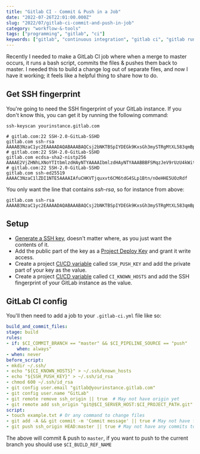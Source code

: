 ```yaml
---
title: "Gitlab CI - Commit & Push in a Job"
date: "2022-07-26T22:01:00.000Z"  
slug: "2022/07/gitlab-ci-commit-and-push-in-job"  
category: "workflow-&-tools"  
tags: ["programming", "gitlab", "ci"]  
keywords: ["gitlab", "continuous integration", "gitlab ci", "gitlab runner"]
---
```

Recently I needed to make a GitLab CI job where when a merge to master occurs, it runs a bash script, commits the files & pushes them back to master. I needed this to build a change log out of separate files, and now I have it working; it feels like a helpful thing to share how to do.

## Get SSH fingerprint
You're going to need the SSH fingerprint of your GitLab instance. If you don't know this, you can get it by running the following command:

`ssh-keyscan yourinstance.gitlab.com`

```text
# gitlab.com:22 SSH-2.0-GitLab-SSHD
gitlab.com ssh-rsa AAAAB3NzaC1yc2EAAAADAQABAAABAQCsj2bNKTBSpIYDEGk9KxsGh3mySTRgMtXL583qmBpzeQ+jqCMRgBqB98u3z++J1sKlXHWfM9dyhSevkMwSbhoR8XIq/U0tCNyokEi/ueaBMCvbcTHhO7FcwzY92WK4Yt0aGROY5qX2UKSeOvuP4D6TPqKF1onrSzH9bx9XUf2lEdWT/ia1NEKjunUqu1xOB/StKDHMoX4/OKyIzuS0q/T1zOATthvasJFoPrAjkohTyaDUz2LN5JoH839hViyEG82yB+MjcFV5MU3N1l1QL3cVUCh93xSaua1N85qivl+siMkPGbO5xR/En4iEY6K2XPASUEMaieWVNTRCtJ4S8H+9
# gitlab.com:22 SSH-2.0-GitLab-SSHD
gitlab.com ecdsa-sha2-nistp256 AAAAE2VjZHNhLXNoYTItbmlzdHAyNTYAAAAIbmlzdHAyNTYAAABBBFSMqzJeV9rUzU4kWitGjeR4PWSa29SPqJ1fVkhtj3Hw9xjLVXVYrU9QlYWrOLXBpQ6KWjbjTDTdDkoohFzgbEY=
# gitlab.com:22 SSH-2.0-GitLab-SSHD
gitlab.com ssh-ed25519 AAAAC3NzaC1lZDI1NTE5AAAAIAfuCHKVTjquxvt6CM6tdG4SLp1Btn/nOeHHE5UOzRdf
```

You only want the line that contains *ssh-rsa*, so for instance from above:
```text
gitlab.com ssh-rsa AAAAB3NzaC1yc2EAAAADAQABAAABAQCsj2bNKTBSpIYDEGk9KxsGh3mySTRgMtXL583qmBpzeQ+jqCMRgBqB98u3z++J1sKlXHWfM9dyhSevkMwSbhoR8XIq/U0tCNyokEi/ueaBMCvbcTHhO7FcwzY92WK4Yt0aGROY5qX2UKSeOvuP4D6TPqKF1onrSzH9bx9XUf2lEdWT/ia1NEKjunUqu1xOB/StKDHMoX4/OKyIzuS0q/T1zOATthvasJFoPrAjkohTyaDUz2LN5JoH839hViyEG82yB+MjcFV5MU3N1l1QL3cVUCh93xSaua1N85qivl+siMkPGbO5xR/En4iEY6K2XPASUEMaieWVNTRCtJ4S8H+9
```

## Setup

- [Generate a SSH key](https://docs.github.com/en/authentication/connecting-to-github-with-ssh/generating-a-new-ssh-key-and-adding-it-to-the-ssh-agent#generating-a-new-ssh-key), doesn't matter where, as you just want the contents of it.
- Add the public part of the key as a [Project Deploy Key](https://docs.gitlab.com/ee/user/project/deploy_keys/#project-deploy-keys) and grant it write access.
- Create a project [CI/CD variable](https://git.kobas.co.uk/help/ci/variables/index) called `SSH_PUSH_KEY` and add the private part of your key as the value.
- Create a project [CI/CD variable](https://git.kobas.co.uk/help/ci/variables/index) called `CI_KNOWN_HOSTS` and add the SSH fingerprint of your GitLab instance as the value.




## GitLab CI config

You'll then need to add a job to your `.gitlab-ci.yml` file like so:
```yaml
build_and_commit_files:
stage: build
rules:
- if: $CI_COMMIT_BRANCH == "master" && $CI_PIPELINE_SOURCE == "push"
    when: always"
- when: never
before_script:
- mkdir ~/.ssh/
- echo "${CI_KNOWN_HOSTS}" > ~/.ssh/known_hosts
- echo "${SSH_PUSH_KEY}" > ~/.ssh/id_rsa
- chmod 600 ~/.ssh/id_rsa
- git config user.email "gitlab@yourinstance.gitlab.com"
- git config user.name "GitLab"
- git remote remove ssh_origin || true  # May not have origin yet
- git remote add ssh_origin "git@$CI_SERVER_HOST:$CI_PROJECT_PATH.git"
script:
- touch example.txt # Or any command to change files
- git add -A && git commit -m 'Commit message' || true # May not have files to commit
- git push ssh_origin HEAD:master || true # May not have any commits to push
```

The above will commit & push to `master`, if you want to push to the current branch you should use `$CI_BUILD_REF_NAME`